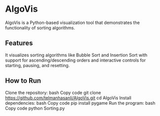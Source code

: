 # **AlgoVis**

AlgoVis is a Python-based visualization tool that demonstrates the functionality of sorting algorithms. 

## Features
It visualizes sorting algorithms like Bubble Sort and Insertion Sort with support for ascending/descending orders and interactive controls for starting, pausing, and resetting.

## How to Run
Clone the repository:
bash
Copy code
git clone https://github.com/telmanhasanli/AlgoVis.git
cd AlgoVis
Install dependencies:
bash
Copy code
pip install pygame
Run the program:
bash
Copy code
python Sorting.py